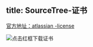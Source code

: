 title: SourceTree-证书
---
[官方地址：atlassian -license](https://my.atlassian.com/license/sourcetree)

![点击红框下载证书](http://upload-images.jianshu.io/upload_images/1181400-d3a904a72a010fc3.png?imageMogr2/auto-orient/strip%7CimageView2/2/w/1240)
